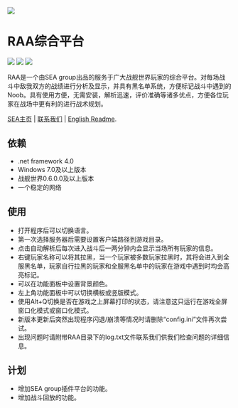 [![](https://sea-group.org/wp-content/uploads/2016/09/SEA-group-LOGO.svg)](https://sea-group.org/)

RAA综合平台
================
![](https://img.shields.io/badge/version-2.0.0.0-green.svg)
![](https://img.shields.io/badge/build-C%23-blue.svg)
![](https://img.shields.io/badge/framework-.net4.0%2B-red.svg)

RAA是一个由SEA group出品的服务于广大战舰世界玩家的综合平台。对每场战斗中敌我双方的战绩进行分析及显示，并具有黑名单系统，方便标记战斗中遇到的Noob。具有使用方便，无需安装，解析迅速，评价准确等诸多优点，方便各位玩家在战场中更有利的进行战术规划。

[SEA主页](http://sea-group.org/) | [联系我们](mailto:help@sea-group.org) | [English Readme](https://github.com/SEA-group/RAA/blob/master/README.md).

依赖
---
* .net framework 4.0
* Windows 7.0及以上版本
* 战舰世界0.6.0.0及以上版本
* 一个稳定的网络


使用
---
* 打开程序后可以切换语言。
* 第一次选择服务器后需要设置客户端路径到游戏目录。
* 点击自动解析后每次进入战斗后一两分钟内会显示当场所有玩家的信息。
* 右键玩家名称可以将其拉黑，当一个玩家被多数玩家拉黑时，其将会进入到全服黑名单，玩家自行拉黑的玩家和全服黑名单中的玩家在游戏中遇到时均会高亮标记。
* 可以在功能面板中设置背景颜色。
* 左上角功能面板中可以切换横板或竖版模式。
* 使用Alt+Q切换是否在游戏之上屏幕打印的状态，请注意这只运行在游戏全屏窗口化模式或窗口化模式。
* 新版本更新后突然出现程序闪退/崩溃等情况时请删除“config.ini”文件再次尝试。
* 出现问题时请附带RAA目录下的log.txt文件联系我们供我们检查问题的详细信息。


计划
---
* 增加SEA group插件平台的功能。
* 增加战斗回放的功能。
